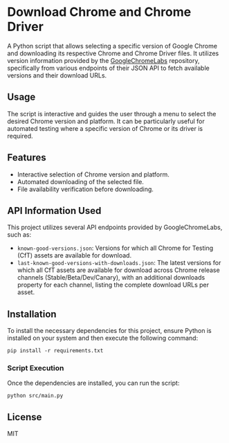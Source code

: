 
# Download Chrome and Chrome Driver

A Python script that allows selecting a specific version of Google Chrome and downloading its respective Chrome and Chrome Driver files. It utilizes version information provided by the [GoogleChromeLabs](https://github.com/GoogleChromeLabs/chrome-for-testing) repository, specifically from various endpoints of their JSON API to fetch available versions and their download URLs.

## Usage

The script is interactive and guides the user through a menu to select the desired Chrome version and platform. It can be particularly useful for automated testing where a specific version of Chrome or its driver is required.

## Features

- Interactive selection of Chrome version and platform.
- Automated downloading of the selected file.
- File availability verification before downloading.

## API Information Used

This project utilizes several API endpoints provided by GoogleChromeLabs, such as:

- `known-good-versions.json`: Versions for which all Chrome for Testing (CfT) assets are available for download.
- `last-known-good-versions-with-downloads.json`: The latest versions for which all CfT assets are available for download across Chrome release channels (Stable/Beta/Dev/Canary), with an additional downloads property for each channel, listing the complete download URLs per asset.

## Installation

To install the necessary dependencies for this project, ensure Python is installed on your system and then execute the following command:


```
pip install -r requirements.txt
```

### Script Execution

Once the dependencies are installed, you can run the script:

```
python src/main.py
```

## License

MIT